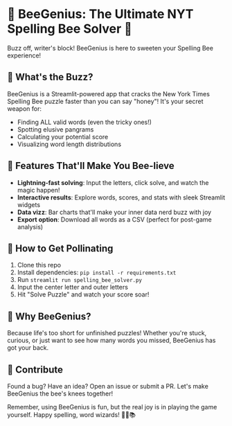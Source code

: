 # 🐝 BeeGenius: The Ultimate NYT Spelling Bee Solver 🧠

Buzz off, writer's block! BeeGenius is here to sweeten your Spelling Bee experience!

## 🍯 What's the Buzz?

BeeGenius is a Streamlit-powered app that cracks the New York Times Spelling Bee puzzle faster than you can say "honey"! It's your secret weapon for:

- Finding ALL valid words (even the tricky ones!)
- Spotting elusive pangrams
- Calculating your potential score
- Visualizing word length distributions

## 🐝 Features That'll Make You Bee-lieve

- **Lightning-fast solving**: Input the letters, click solve, and watch the magic happen!
- **Interactive results**: Explore words, scores, and stats with sleek Streamlit widgets
- **Data vizz**: Bar charts that'll make your inner data nerd buzz with joy
- **Export option**: Download all words as a CSV (perfect for post-game analysis)

## 🌼 How to Get Pollinating

1. Clone this repo
2. Install dependencies: `pip install -r requirements.txt`
3. Run `streamlit run spelling_bee_solver.py`
4. Input the center letter and outer letters
5. Hit "Solve Puzzle" and watch your score soar!

## 🐝 Why BeeGenius?

Because life's too short for unfinished puzzles! Whether you're stuck, curious, or just want to see how many words you missed, BeeGenius has got your back.

## 🌟 Contribute

Found a bug? Have an idea? Open an issue or submit a PR. Let's make BeeGenius the bee's knees together!

Remember, using BeeGenius is fun, but the real joy is in playing the game yourself. Happy spelling, word wizards! 🧙‍♂️📚
